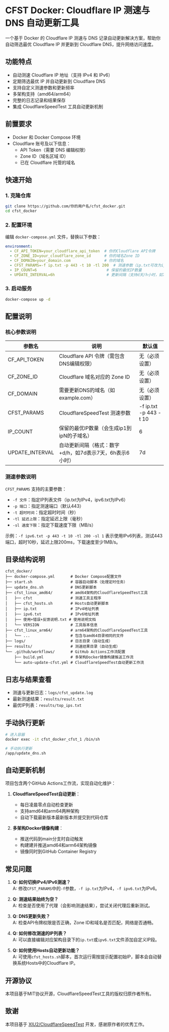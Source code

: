 # CFST Docker: Cloudflare IP 测速与 DNS 自动更新工具

一个基于 Docker 的 Cloudflare IP 测速与 DNS 记录自动更新解决方案，帮助你自动筛选最优 Cloudflare IP 并更新到 Cloudflare DNS，提升网络访问速度。

## 功能特点

- 自动测速 Cloudflare IP 地址（支持 IPv4 和 IPv6）
- 定期筛选最优 IP 并自动更新到 Cloudflare DNS
- 支持自定义测速参数和更新频率
- 多架构支持（amd64/arm64）
- 完整的日志记录和结果保存
- 集成 CloudflareSpeedTest 工具自动更新机制

## 前置要求

- Docker 和 Docker Compose 环境
- Cloudflare 账号及以下信息：
  - API Token（需要 DNS 编辑权限）
  - Zone ID（域名区域 ID）
  - 已在 Cloudflare 托管的域名

## 快速开始

### 1. 克隆仓库

```bash
git clone https://github.com/你的用户名/cfst_docker.git
cd cfst_docker
```

### 2. 配置环境

编辑 `docker-compose.yml` 文件，替换以下参数：

```yaml
environment:
  - CF_API_TOKEN=your_cloudflare_api_token  # 你的Cloudflare API令牌
  - CF_ZONE_ID=your_cloudflare_zone_id      # 你的域名Zone ID
  - CF_DOMAIN=your_domain.com               # 你的域名
  - CFST_PARAMS=-f ip.txt -p 443 -t 10 -tl 200  # 测速参数（ip.txt可改为ipv6.txt启用IPv6测速）
  - IP_COUNT=6                               # 保留的最优IP数量
  - UPDATE_INTERVAL=6h                       # 更新间隔（支持d天/h小时，如7d、12h）
```

### 3. 启动服务

```bash
docker-compose up -d
```

## 配置说明

### 核心参数说明

| 参数名           | 说明                                                                 | 默认值                  |
|------------------|----------------------------------------------------------------------|-------------------------|
| CF_API_TOKEN     | Cloudflare API 令牌（需包含DNS编辑权限）                             | 无（必须设置）          |
| CF_ZONE_ID       | Cloudflare 域名对应的 Zone ID                                        | 无（必须设置）          |
| CF_DOMAIN        | 需要更新DNS的域名（如example.com）                                   | 无（必须设置）          |
| CFST_PARAMS      | CloudflareSpeedTest 测速参数                                         | -f ip.txt -p 443 -t 10  |
| IP_COUNT         | 保留的最优IP数量（会生成ip1到ipN的子域名）                           | 6                       |
| UPDATE_INTERVAL  | 自动更新间隔（格式：数字+d/h，如7d表示7天，6h表示6小时）             | 7d                      |

### 测速参数说明

`CFST_PARAMS` 支持的主要参数：

- `-f 文件`：指定IP列表文件（ip.txt为IPv4，ipv6.txt为IPv6）
- `-p 端口`：指定测速端口（默认443）
- `-t 超时时间`：指定超时时间（秒）
- `-tl 延迟上限`：指定延迟上限（毫秒）
- `-sl 速度下限`：指定下载速度下限（MB/s）

示例：`-f ipv6.txt -p 443 -t 10 -tl 200 -sl 1` 表示使用IPv6列表，测试443端口，超时10秒，延迟上限200ms，下载速度至少1MB/s。

## 目录结构说明

```
cfst_docker/
├── docker-compose.yml       # Docker Compose配置文件
├── start.sh                 # 容器启动脚本（处理定时任务）
├── update_dns.sh            # DNS更新脚本
├── cfst_linux_amd64/        # amd64架构的CloudflareSpeedTest工具
│   ├── cfst                 # 测速工具主程序
│   ├── cfst_hosts.sh        # Hosts自动更新脚本
│   ├── ip.txt               # IPv4地址列表
│   ├── ipv6.txt             # IPv6地址列表
│   ├── 使用+错误+反馈说明.txt # 使用说明文档
│   └── VERSION              # 工具版本信息
├── cfst_linux_arm64/        # arm64架构的CloudflareSpeedTest工具
│   └── ...                  # 包含与amd64目录相同的文件
├── logs/                    # 日志目录（自动生成）
├── results/                 # 测速结果目录（自动生成）
└── .github/workflows/       # GitHub Actions工作流配置
    ├── build.yml            # 多架构Docker镜像构建推送工作流
    └── auto-update-cfst.yml # CloudflareSpeedTest自动更新工作流
```

## 日志与结果查看

- 测速与更新日志：`logs/cfst_update.log`
- 最新测速结果：`results/result.txt`
- 最优IP列表：`results/top_ips.txt`

## 手动执行更新

```bash
# 进入容器
docker exec -it cfst_docker_cfst_1 /bin/sh

# 手动执行更新
/app/update_dns.sh
```

## 自动更新机制

项目包含两个GitHub Actions工作流，实现自动化维护：

1. **CloudflareSpeedTest自动更新**：
   - 每日凌晨零点自动检查更新
   - 支持amd64和arm64两种架构
   - 自动下载最新版本最新版本并提交到代码仓库

2. **多架构Docker镜像构建**：
   - 推送代码到main分支时自动触发
   - 构建建并推送amd64和arm64架构镜像
   - 镜像同时到GitHub Container Registry

## 常见问题

1. **Q: 如何切换IPv4/IPv6测速？**  
   A: 修改`CFST_PARAMS`中的`-f`参数，`-f ip.txt`为IPv4，`-f ipv6.txt`为IPv6。

2. **Q: 测速结果始终为空？**  
   A: 检查是否使用了代理（会影响测速结果），尝试关闭代理后重新测试。

3. **Q: DNS更新失败？**  
   A: 检查API令牌权限是否正确，Zone ID和域名是否匹配，网络是否通畅。

4. **Q: 如何修改测速的IP列表？**  
   A: 可以直接编辑对应架构目录下的`ip.txt`或`ipv6.txt`文件添加自定义IP段。

5. **Q: 如何使用Hosts自动更新功能？**  
   A: 可使用`cfst_hosts.sh`脚本，首次运行需按提示配置初始IP，脚本会自动替换系统Hosts中的Cloudflare IP。

## 开源协议

本项目基于MIT协议开源，CloudflareSpeedTest工具的版权归原作者所有。

## 致谢

本项目基于 [XIU2/CloudflareSpeedTest](https://github.com/XIU2/CloudflareSpeedTest) 开发，感谢原作者的优秀工作。